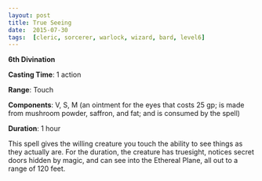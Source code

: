 ```yaml
---
layout: post
title: True Seeing
date:  2015-07-30
tags:  [cleric, sorcerer, warlock, wizard, bard, level6]
---
```


**6th Divination**

**Casting Time**: 1 action

**Range**: Touch

**Components**: V, S, M  (an ointment for the eyes that costs 25 gp; is made from mushroom powder, saffron, and fat; and is consumed by the spell)

**Duration**: 1 hour

This spell gives the willing creature you touch the ability to see things as they actually are. For the duration, the creature has truesight, notices secret doors hidden by magic, and can see into the Ethereal Plane, all out to a range of 120 feet.
